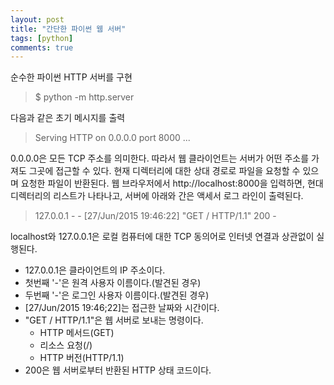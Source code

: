```yaml
---
layout: post
title: "간단한 파이썬 웹 서버"
tags: [python]
comments: true
---
```


순수한 파이썬 HTTP 서버를 구현
> $ python -m http.server

다음과 같은 초기 메시지를 출력
> Serving HTTP on 0.0.0.0 port 8000 ...

0.0.0.0은 모든 TCP 주소를 의미한다. 따라서 웹 클라이언트는 서버가 어떤 주소를 가져도 그곳에 접근할 수 있다.
현재 디렉터리에 대한 상대 경로로 파일을 요청할 수 있으며 요청한 파일이 반환된다. 웹 브라우저에서 http://localhost:8000을 입력하면, 현대 디렉터리의 리스트가 나타나고, 서버에 아래와 간은 액세서 로그 라인이 출력된다.
> 127.0.0.1 - - [27/Jun/2015 19:46:22] "GET / HTTP/1.1" 200 -

localhost와 127.0.0.1은 로컬 컴퓨터에 대한 TCP 동의어로 인터넷 연결과 상관없이 실행된다.
- 127.0.0.1은 클라이언트의 IP 주소이다.
- 첫번째 '-'은 원격 사용자 이름이다.(발견된 경우)
- 두번째 '-'은 로그인 사용자 이름이다.(발견된 경우)
- [27/Jun/2015 19:46;22]는 접근한 날짜와 시간이다.
- "GET / HTTP/1.1"은 웹 서버로 보내는 명령이다.
    - HTTP 메서드(GET)
    - 리소스 요청(/)
    - HTTP 버전(HTTP/1.1)
- 200은 웹 서버로부터 반환된 HTTP 상태 코드이다.


